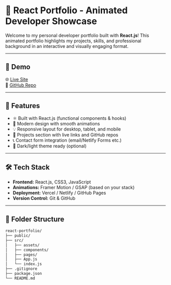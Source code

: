 # 💼 React Portfolio - Animated Developer Showcase

Welcome to my personal developer portfolio built with **React.js**! This animated portfolio highlights my projects, skills, and professional background in an interactive and visually engaging format.

---

## 📸 Demo

🌐 [Live Site](https://kunalpattanaikportfolio.netlify.app/)  
📂 [GitHub Repo](https://github.com/kunal-0909/react-portfolio)

---

## 🚀 Features

- ⚛️ Built with React.js (functional components & hooks)
- 🎨 Modern design with smooth animations
- 💡 Responsive layout for desktop, tablet, and mobile
- 📂 Projects section with live links and GitHub repos
- 📞 Contact form integration (email/Netlify Forms etc.)
- 🌙 Dark/light theme ready (optional)

---

## 🛠 Tech Stack

- **Frontend:** React.js, CSS3, JavaScript
- **Animations:** Framer Motion / GSAP (based on your stack)
- **Deployment:** Vercel / Netlify / GitHub Pages
- **Version Control:** Git & GitHub

---

## 📁 Folder Structure

```bash
react-portfolio/
├── public/
├── src/
│   ├── assets/
│   ├── components/
│   ├── pages/
│   ├── App.js
│   └── index.js
├── .gitignore
├── package.json
└── README.md
